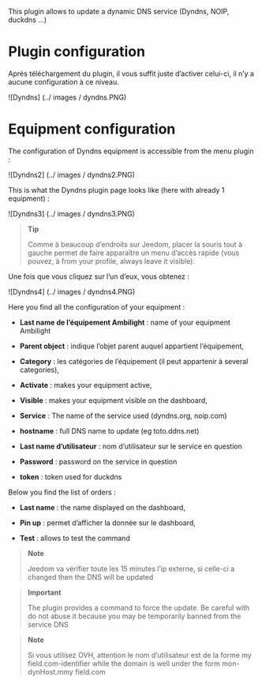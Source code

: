 This plugin allows to update a dynamic DNS service
(Dyndns, NOIP, duckdns ...)

Plugin configuration 
=======================

Après téléchargement du plugin, il vous suffit juste d’activer celui-ci,
il n’y a aucune configuration à ce niveau.

![Dyndns] (../ images / dyndns.PNG)

Equipment configuration 
=============================

The configuration of Dyndns equipment is accessible from the menu
plugin :

![Dyndns2] (../ images / dyndns2.PNG)

This is what the Dyndns plugin page looks like (here with already 1
equipment) :

![Dyndns3] (../ images / dyndns3.PNG)

> **Tip**
>
> Comme à beaucoup d’endroits sur Jeedom, placer la souris tout à gauche
> permet de faire apparaître un menu d’accès rapide (vous pouvez, à
> from your profile, always leave it visible).

Une fois que vous cliquez sur l’un d’eux, vous obtenez :

![Dyndns4] (../ images / dyndns4.PNG)

Here you find all the configuration of your equipment :

-   **Last name de l’équipement Ambilight** : name of your equipment
    Ambilight

-   **Parent object** : indique l’objet parent auquel appartient
    l’équipement,

-   **Category** : les catégories de l’équipement (il peut appartenir à
    several categories),

-   **Activate** : makes your equipment active,

-   **Visible** : makes your equipment visible on the dashboard,

-   **Service** : The name of the service used (dyndns.org, noip.com)

-   **hostname** : full DNS name to update (eg toto.ddns.net)

-   **Last name d’utilisateur** : nom d’utilisateur sur le service en question

-   **Password** : password on the service in question

-   **token** : token used for duckdns

Below you find the list of orders :

-   **Last name** : the name displayed on the dashboard,

-   **Pin up** : permet d’afficher la donnée sur le dashboard,

-   **Test** : allows to test the command

> **Note**
>
> Jeedom va vérifier toute les 15 minutes l’ip externe, si celle-ci a
> changed then the DNS will be updated

> **Important**
>
> The plugin provides a command to force the update. Be careful with
> do not abuse it because you may be temporarily banned from the service
> DNS

> **Note**
>
> Si vous utilisez OVH, attention le nom d’utilisateur est de la forme
> my field.com-identifier while the domain is well under the
> form mon-dynHost.mmy field.com
